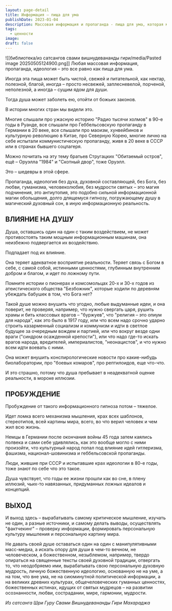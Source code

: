 ```yaml
---
layout: page-detail
title: Информация – пища для ума
publishDate: 2023-01-04
description: Массовая информация и пропаганда - пища для ума, которая может быть как полезной, так и ядовитой для души, уводя от истинных ценностей и Бога. Под влиянием идеологий душа теряет связь с реальностью и попадает в иллюзию, а пробуждение от этого тяжело и болезненно. Выход - развивать критическое мышление, опираться на вечные духовные истины, формировать личную мудрость и культуру мышления, основанную на любви, сострадании и божественных ценностях.
tags:
  - ценности
image: 
draft: false
---
```

![[библиотека/из сатсангов свами вишнудевананды гири/media/Pasted image 20250505124900.png]]
 Любая массовая информация, пропаганда, идеология – это все равно как пища для ума.

 Иногда эта пища может быть чистой, свежей и питательной, как нектар, полезной, благой, иногда – просто несвежей, заплесневелой, порченой, неполезной, а иногда – сущим ядом для души.

 Тогда душа может заболеть ею, отойти от божьих законов.

 В истории многих стран мы видели это.

 Многие слышали про ужасную историю "Радио тысячи холмов" в 90-е годы в Руанде, все слышали про Геббельсовскую пропаганду в Германии в 20 веке, все слышали про маоизм, хунвейбинов и культурную революцию в Китае, про Северную Корею, многие лично на себе испытали коммунистическую пропаганду, живя в 20 веке в СССР или в странах бывшего соцлагеря. 

 Можно почитать на эту тему братьев Стругацких "Обитаемый остров", ещё – Оруэлла "1984" и "Скотный двор", тоже Оруэлл.

 Это – шедевры в этой сфере.

 Пропаганда, идеология без духа, духовной составляющей, без Бога, без любви, гуманизма, человеколюбия, без мудрости святых – это магия подчинения, это антиутопия, это подобно сильной информационной магии обольщения, долго длящемуся гипнозу, погружающему душу в магический духовный сон, в иную информационную реальность.

## ВЛИЯНИЕ НА ДУШУ 

 Душа, оставшись один на один с таким воздействием, не может противостоять таким мощным информационным машинам, она неизбежно подвергается их воздействию.

 Подпадает под их влияние.

 Она теряет адекватное восприятие реальности. Теряет связь с Богом в себе, с самой собой, истинными ценностями, глубинным внутренним добром и благом, и идет по ложному пути.

 Помните истории о пионерах и комсомольцах 20-х и 30-х годов из атеистического общества "Безбожник", которые ходили по деревням убеждать бабушек в том, что Бога нет?

 Такой душе можно внушить что угодно, любые выдуманные идеи, и она поверит, не проверяя, например, что нужно свергать царя, рушить храмы и бить классовых врагов – "буржуев", что "религия – это опиум для народа", как это было в 1917 году, или что всем надо срочно ударно строить казарменный социализм и коммунизм и идти в светлое будущее за очередным вождем и партией, или что вокруг везде одни враги ("синдром осажденной крепости"), или что надо где-то искать врагов народа, вредителей, империалистов, "неонацистов", и что нужно всем идти воевать с ними. 

 Она может внушить конспирологические новости про какие-нибудь биолаборатории, про "боевых комаров", про рептилоидов, еще что-что. 

 И это страшно, потому что душа пребывает в неадекватной оценке реальности, в мороке иллюзии.

## ПРОБУЖДЕНИЕ 

 Пробуждение от такого информационного гипноза потом – тяжелое.

 Идет ломка всего механизма мышления, крах всех шаблонов, стереотипов, всей картины мира, всего, во что верил человек и чем жил всю жизнь.

 Немцы в Германии после окончания войны 45 года затем каялись полвека и сами себе удивлялись, как это вообще могло с ними произойти, что культурный народ попал под влияние идей гитлеризма, фашизма, национал-шовинизма и геббельсовской пропаганды.

 Люди, жившие при СССР и испытавшие крах идеологии в 80-е годы, тоже знают по себе что это такое.

 Душа чувствует, что годы ее жизни прошли как во сне, в плену иллюзий, чьих-то навязанных, придуманных ложных идеалов и концепций.

## ВЫХОД 

 И выход здесь – вырабатывать самому критическое мышление, изучать не один, а разные источники, и самому делать выводы, осуществлять "фактчекинг" – проверку информации, формировать персональную культуру мышления и персональную картину мира.

 Не давать своей душе оставаться один на один с манипулятивными масс-медиа, а искать опору для души в чем-то вечном, не человеческом, а божественном, незыблемом, например, твердо опираться на священные тексты своей духовной традиции, отвергать то, что неодобряемо ими, вырабатывать свою персональную духовную мудрость, личную божественную идеологию, основанную не на уме, а на том, что вне ума, не на сиюминутной политической информации, а на великих древних культурах, общечеловеческих гуманных ценностях, божественных истинах, идущих от святых мудрецов – на развитии осознанности, любви, сострадании, мире, гармонии, мудрости.

*Из сатсанга Шри Гуру Свами Вишнудевананды Гири Махараджа*

